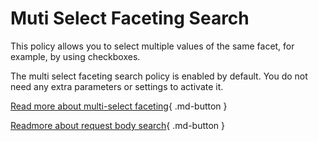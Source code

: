 # Muti Select Faceting Search

This policy allows you to select multiple values of the same facet, for example, by using checkboxes.

The multi select faceting search policy is enabled by default. You do not need any extra parameters or settings to activate it.

[Read more about multi-select faceting](https://blog.griddynamics.com/multi-select-faceting-for-nested-documents-in-solr/){ .md-button }

[Readmore about request body search](https://www.elastic.co/guide/en/elasticsearch/reference/7.6/search-request-body.html#request-body-search-post-filter){ .md-button }

